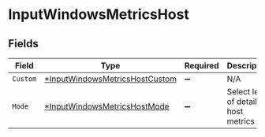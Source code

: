 # InputWindowsMetricsHost


## Fields

| Field                                                                                  | Type                                                                                   | Required                                                                               | Description                                                                            |
| -------------------------------------------------------------------------------------- | -------------------------------------------------------------------------------------- | -------------------------------------------------------------------------------------- | -------------------------------------------------------------------------------------- |
| `Custom`                                                                               | [*InputWindowsMetricsHostCustom](../../models/shared/inputwindowsmetricshostcustom.md) | :heavy_minus_sign:                                                                     | N/A                                                                                    |
| `Mode`                                                                                 | [*InputWindowsMetricsHostMode](../../models/shared/inputwindowsmetricshostmode.md)     | :heavy_minus_sign:                                                                     | Select level of detail for host metrics                                                |